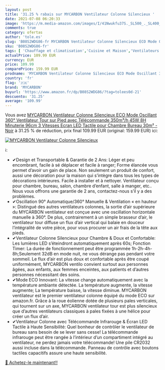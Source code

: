 ```yaml
---
layout: post
title: '31.25 % rabais sur MYCARBON Ventilateur Colonne Silencieux '
date: 2021-07-08 06:20:33
image: 'https://m.media-amazon.com/images/I/41Nwukfu37S._SL500_._SL400_.jpg'
comments: true
category: ofertas
author: 'tole.es'
slug: 'B08S2WDG86-fr MYCARBON Ventilateur Colonne Silencieux ECO Mode Oscillant...'
sku: 'B08S2WDG86-fr'
tags: [ 'Chauffage et climatisation','Cuisine et Maison','Ventilateurs','Ventilateurs colonne','mycarbon', ]
actualPrice: 109.99 EUR
currency: EUR
price: 109.99
comparePrice: 159.99 EUR
prodname: 'MYCARBON Ventilateur Colonne Silencieux ECO Mode Oscillant 360° Ventilateur Tour sur Pied avec Télécommande 350m³/h 45W 8H Minuterie 96cm 3 Vitesses Ecran LED Tactile pour Chambre Bureau 30m² - Noir'
country: 'fr'
flag: '🇫🇷'
brand: 'MYCARBON'
buyurl: 'https://www.amazon.fr/dp/B08S2WDG86/?tag=tolees0d-21'
descuento: '31.25'
average: '109.99'
---
```


Vous avez [MYCARBON Ventilateur Colonne Silencieux ECO Mode Oscillant 360° Ventilateur Tour sur Pied avec Télécommande 350m³/h 45W 8H Minuterie 96cm 3 Vitesses Ecran LED Tactile pour Chambre Bureau 30m² - Noir](https://www.amazon.fr/dp/B08S2WDG86/?tag=tolees0d-21)  à  31.25 % de réduction, prix final  109.99 EUR (original: 159.99 EUR) ici:

[![MYCARBON Ventilateur Colonne Silencieux ](https://m.media-amazon.com/images/I/41Nwukfu37S._SL500_._SL400_.jpg)](https://www.amazon.fr/dp/B08S2WDG86/?tag=tolees0d-21)

ℹ️:

- ✔Design et Transportable & Garantie de 2 Ans: Léger et peu encombrant, facile à sé déplacer et facile à ranger; Forme élancée vous permet d’avoir un gain de place. Non seulement un produit de confort, aussi une décoration pour la maison qui s’intègre dans tous les types de décorations intérieures. Facile à installer et à nettoyer. Ventilateur conçu pour chambre, bureau, salon, chambre d’enfant, salle à manger, etc.. Nous vous offrons une garantie de 2 ans, contactez-nous s’il y a des problèmes.
- ✔Oscillation 90° Automatique/360° Manuelle & Ventilation « en hauteur »: Distingué des autres ventilateurs colonnes, la sortie d’air supérieure du MYCARBON ventilateur est conçue avec une oscillation horizontale manuelle à 360°. De plus, contrairement à un simple brasseur d’air, le ventilateur tour diffuse un flux d’air vertical qui balaie en douceur l’intégralité de votre pièce, pour vous procurer un air frais de la tête aux pieds.
- ✔Ventilateur Colonne Silencieux pour Chambre & Doux et Confortable: Les lumières LED s’éteindront automatiquement après 60s; Fonction Timer: La durée de fonctionnement peut être programmée 1h-2h-4h-8h;Seulement 32dB en mode nuit, ne vous dérange pas pendant votre sommeil. Le flux d’air est plus doux et confortable après être coupé uniformément, MYCARBON ventilo convient surtout aux personnes âgées, aux enfants, aux femmes enceintes, aux patients et d’autres personnes nécessitant des soins.
- ✔Mode ECO Innovant: La vitesse change automatiquement avec la température ambiante détectée. La température augmente, la vitesse augmente; La température baisse, la vitesse diminue. MYCARBON ventilateur est le premier ventilateur colonne équipé du mode ECO sur amazon.fr. Grâce à la roue éolienne dotée de plusieurs pales verticales, qui tournent sur un axe, MYCARBON ventilateur tour est plus silencieux que d’autres ventilateurs classiques à pales fixées à une hélice pour créer un flux d’air.
- ✔Ventilateur Colonne avec Télécommande Infrarouge & Écran LED Tactile à Haute Sensibilité: Quel bonheur de contrôler le ventilateur de bureau sans besoin de se lever sans cesse! La télécommande infrarouge peut être rangée à l’intérieur d’un compartiment intégré au ventilateur, ne perdez jamais votre télécommande! Une pile CR2032 aussi incluse dans la télécommande. Panneau de contrôle avec boutons tactiles capacitifs assure une haute sensibilité.

[🛒 Achetez-le maintenant!!](https://www.amazon.fr/dp/B08S2WDG86/?tag=tolees0d-21)
